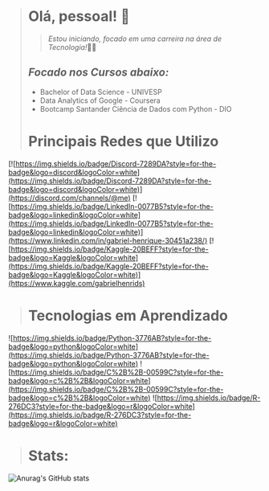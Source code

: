 ># Olá, pessoal! 👋
>> *Estou iniciando, focado em uma carreira na área de Tecnologia!*🎲🎲
>
> ## *Focado nos Cursos abaixo:*
> * Bachelor of Data Science - UNIVESP
> * Data Analytics of Google - Coursera
> * Bootcamp Santander Ciência de Dados com Python - DIO
> 
> # Principais Redes que Utilizo
[![https://img.shields.io/badge/Discord-7289DA?style=for-the-badge&logo=discord&logoColor=white](https://img.shields.io/badge/Discord-7289DA?style=for-the-badge&logo=discord&logoColor=white)](https://discord.com/channels/@me)
[![https://img.shields.io/badge/LinkedIn-0077B5?style=for-the-badge&logo=linkedin&logoColor=white](https://img.shields.io/badge/LinkedIn-0077B5?style=for-the-badge&logo=linkedin&logoColor=white)](https://www.linkedin.com/in/gabriel-henrique-30451a238/)
[![https://img.shields.io/badge/Kaggle-20BEFF?style=for-the-badge&logo=Kaggle&logoColor=white](https://img.shields.io/badge/Kaggle-20BEFF?style=for-the-badge&logo=Kaggle&logoColor=white)](https://www.kaggle.com/gabrielhenrids)
> # Tecnologias em Aprendizado
![https://img.shields.io/badge/Python-3776AB?style=for-the-badge&logo=python&logoColor=white](https://img.shields.io/badge/Python-3776AB?style=for-the-badge&logo=python&logoColor=white)
![https://img.shields.io/badge/C%2B%2B-00599C?style=for-the-badge&logo=c%2B%2B&logoColor=white](https://img.shields.io/badge/C%2B%2B-00599C?style=for-the-badge&logo=c%2B%2B&logoColor=white)
![https://img.shields.io/badge/R-276DC3?style=for-the-badge&logo=r&logoColor=white](https://img.shields.io/badge/R-276DC3?style=for-the-badge&logo=r&logoColor=white)
> # Stats:
![Anurag's GitHub stats](https://github-readme-stats.vercel.app/api?username=gabrielhenrids&show_icons=true&bg_color=00000000)

